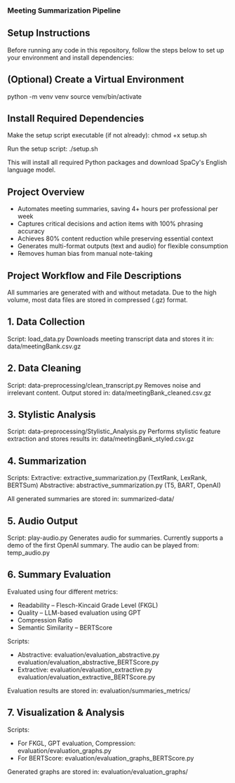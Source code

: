 ### Meeting Summarization Pipeline

##  Setup Instructions

Before running any code in this repository, follow the steps below to set up your environment and install dependencies:

## (Optional) Create a Virtual Environment

python -m venv venv
source venv/bin/activate


## Install Required Dependencies
Make the setup script executable (if not already):
chmod +x setup.sh

Run the setup script:
./setup.sh

This will install all required Python packages and download SpaCy's English language model.

##  Project Overview
- Automates meeting summaries, saving 4+ hours per professional per week
- Captures critical decisions and action items with 100% phrasing accuracy
- Achieves 80% content reduction while preserving essential context
- Generates multi-format outputs (text and audio) for flexible consumption
- Removes human bias from manual note-taking

##  Project Workflow and File Descriptions
All summaries are generated with and without metadata. Due to the high volume, most data files are stored in compressed (.gz) format.

## 1. Data Collection
Script: load_data.py
Downloads meeting transcript data and stores it in: data/meetingBank.csv.gz

## 2. Data Cleaning
Script: data-preprocessing/clean_transcript.py
Removes noise and irrelevant content. Output stored in: data/meetingBank_cleaned.csv.gz

## 3. Stylistic Analysis
Script: data-preprocessing/Stylistic_Analysis.py
Performs stylistic feature extraction and stores results in: data/meetingBank_styled.csv.gz

## 4. Summarization
Scripts:
Extractive: extractive_summarization.py (TextRank, LexRank, BERTSum)
Abstractive: abstractive_summarization.py (T5, BART, OpenAI)

All generated summaries are stored in: summarized-data/

## 5. Audio Output
Script: play-audio.py
Generates audio for summaries. Currently supports a demo of the first OpenAI summary.
The audio can be played from: temp_audio.py

## 6. Summary Evaluation
Evaluated using four different metrics:
- Readability – Flesch-Kincaid Grade Level (FKGL)
- Quality – LLM-based evaluation using GPT
- Compression Ratio
- Semantic Similarity – BERTScore

Scripts:
- Abstractive:
  evaluation/evaluation_abstractive.py
  evaluation/evaluation_abstractive_BERTScore.py
- Extractive:
  evaluation/evaluation_extractive.py
  evaluation/evaluation_extractive_BERTScore.py

Evaluation results are stored in: evaluation/summaries_metrics/

## 7. Visualization & Analysis
Scripts:
- For FKGL, GPT evaluation, Compression: evaluation/evaluation_graphs.py
- For BERTScore: evaluation/evaluation_graphs_BERTScore.py

Generated graphs are stored in: evaluation/evaluation_graphs/
